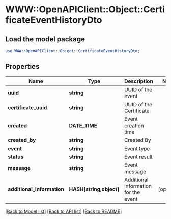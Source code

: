 # WWW::OpenAPIClient::Object::CertificateEventHistoryDto

## Load the model package
```perl
use WWW::OpenAPIClient::Object::CertificateEventHistoryDto;
```

## Properties
Name | Type | Description | Notes
------------ | ------------- | ------------- | -------------
**uuid** | **string** | UUID of the event | 
**certificate_uuid** | **string** | UUID of the Certificate | 
**created** | **DATE_TIME** | Event creation time | 
**created_by** | **string** | Created By | 
**event** | **string** | Event type | 
**status** | **string** | Event result | 
**message** | **string** | Event message | 
**additional_information** | **HASH[string,object]** | Additional information for the event | [optional] 

[[Back to Model list]](../README.md#documentation-for-models) [[Back to API list]](../README.md#documentation-for-api-endpoints) [[Back to README]](../README.md)


